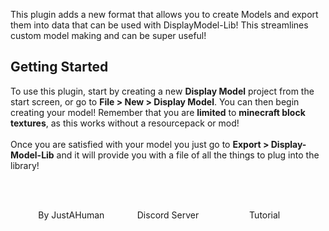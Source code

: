 This plugin adds a new format that allows you to create Models and export them into data that can be used with DisplayModel-Lib! This streamlines custom model making and can be super useful!
## Getting Started
To use this plugin, start by creating a new **Display Model** project from the start screen, or go to **File > New > Display Model**. You can then begin creating your model! Remember that you are **limited** to **minecraft block textures**, as this works without a resourcepack or mod!
<br><br>
Once you are satisfied with your model you just go to **Export > Display-Model-Lib** and it will provide you with a file of all the things to plug into the library!
<style>
  #about {
    display: none;
  }
  .about.markdown {
    height: 100%;
    display: flex;
    flex-direction: column;
  }
  .about-markdown-links > a {
    display: flex;
    flex-direction: column;
    align-items: center;
    gap: 5px;
    padding: 5px;
    text-decoration: none;
    flex-grow: 1;
    flex-basis: 0;
    color: var(--color-subtle_text);
    text-align: center;
  }
  .about-markdown-links > a:hover {
    background-color: var(--color-accent);
    color: var(--color-light);
  }
  .about-markdown-links > a > i {
    font-size: 32px;
    width: 100%;
    max-width: initial;
    height: 32px;
    text-align: center;
  }
  .about-markdown-links > a:hover > i {
    color: var(--color-light) !important;
  }
  .about-markdown-links > a > p {
    flex: 1;
    display: flex;
    align-items: center;
    margin: 0;
  }
</style>
<div style="flex:1"></div>
<div class="about-markdown-links" style="display:flex;justify-content:space-around;margin:20px 20px 0">
  <a href="https://github.com/JustAHuman-xD">
    <i class="fa_big icon fab fa-github" style="color:rgb(110, 64, 201)"></i>
    <p>By JustAHuman</p>
  </a>
  <a href="https://discord.gg/y6fV6pbgHB">
    <i class="fa_big icon fab fa-discord" style="color:rgb(114, 127, 255)"></i>
    <p>Discord Server</p>
  </a>
  <a href="https://youtube.com">
    <i class="fa_big icon fab fa-youtube" style="color:rgb(255, 68, 68)"></i>
    <p>Tutorial</p>
  </a>
</div>